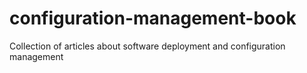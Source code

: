 # configuration-management-book
Collection of articles about software deployment and configuration management
